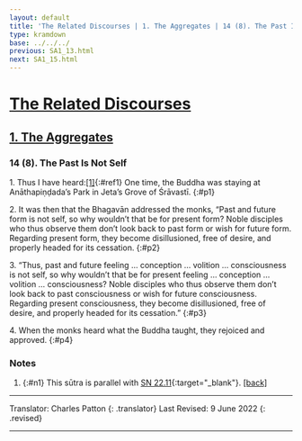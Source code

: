 ```yaml
---
layout: default
title: 'The Related Discourses | 1. The Aggregates | 14 (8). The Past Is Not Self'
type: kramdown
base: ../../../
previous: SA1_13.html
next: SA1_15.html
---
```


# [The Related Discourses](../index.html)
## [1. The Aggregates](index.html)
### 14 (8). The Past Is Not Self

1\. Thus I have heard:[\[1\]](#n1){:#ref1} One time, the Buddha was staying at Anāthapiṇḍada’s Park in Jeta’s Grove of Śrāvastī.
{:#p1}

2\. It was then that the Bhagavān addressed the monks, “Past and future form is not self, so why wouldn’t that be for present form? Noble disciples who thus observe them don’t look back to past form or wish for future form. Regarding present form, they become disillusioned, free of desire, and properly headed for its cessation.
{:#p2}

3\. “Thus, past and future feeling … conception … volition … consciousness is not self, so why wouldn’t that be for present feeling … conception … volition … consciousness? Noble disciples who thus observe them don’t look back to past consciousness or wish for future consciousness. Regarding present consciousness, they become disillusioned, free of desire, and properly headed for its cessation.”
{:#p3}

4\. When the monks heard what the Buddha taught, they rejoiced and approved.
{:#p4}

### Notes
1. {:#n1} This sūtra is parallel with [SN 22.11](https://suttacentral.net/sn22.11){:target="_blank"}. [\[back\]](#ref1)

---

Translator: Charles Patton
{: .translator}
Last Revised: 9 June 2022
{: .revised}

---

